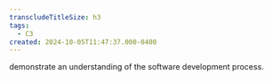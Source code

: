 ```yaml
---
transcludeTitleSize: h3
tags:
  - C3
created: 2024-10-05T11:47:37.000-0400
---
```

demonstrate an understanding of the software development process.